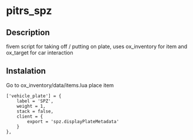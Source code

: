 # pitrs_spz

## Description 

fivem script for taking off / putting on plate, uses ox_inventory for item and ox_target for car interaction


## Instalation

Go to ox_inventory/data/items.lua place item

```
['vehicle_plate'] = {
    label = 'SPZ',
    weight = 1,
    stack = false,
    client = {
        export = 'spz.displayPlateMetadata' 
    }
},

```
